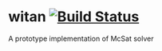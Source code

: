 # witan [![Build Status](https://travis-ci.org/Gbury/witan.svg?branch=master)](https://travis-ci.org/Gbury/witan)
A prototype implementation of McSat solver
